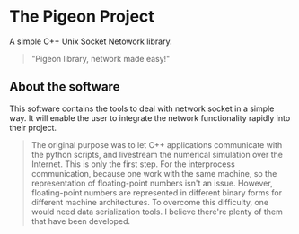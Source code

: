 # The Pigeon Project
A simple C++ Unix Socket Netowork library. 
>"Pigeon library, network made easy!"

## About the software

This software contains the tools to deal with network socket in a simple way. It will enable the user to integrate the network functionality rapidly into their project.

>The original purpose was to let C++ applications communicate with the python scripts, and livestream the numerical simulation over the Internet.  This is only the first step. For the interprocess communication, because one work with the same machine, so the representation of floating-point numbers isn't an issue. However, floating-point numbers are represented in different binary forms for different machine architectures. To overcome this difficulty, one would need data serialization tools. I believe there're plenty of them that have been developed.

